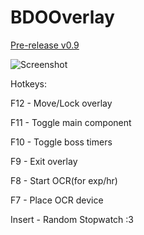 # BDOOverlay

[Pre-release v0.9](https://github.com/Matt2843/BDOOverlay/releases)

![Screenshot](bdotoolstest6.png?raw=true "Optional Title")

Hotkeys:

F12 - Move/Lock overlay

F11 - Toggle main component

F10 - Toggle boss timers

F9  - Exit overlay

F8  - Start OCR(for exp/hr)

F7  - Place OCR device

Insert - Random Stopwatch :3
